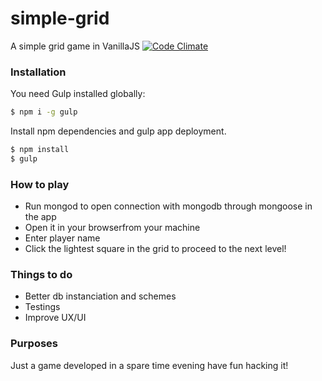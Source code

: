 # simple-grid
A simple grid game in VanillaJS
[![Code Climate](https://codeclimate.com/github/enricolucia/simple-grid/badges/gpa.svg)](https://codeclimate.com/github/enricolucia/simple-grid)

### Installation

You need Gulp installed globally:

```sh
$ npm i -g gulp
```
Install npm dependencies and gulp app deployment.
```sh
$ npm install
$ gulp
```
### How to play
- Run mongod to open connection with mongodb through mongoose in the app
- Open it in your browserfrom your machine
- Enter player name
- Click the lightest square in the grid to proceed to the next level!

### Things to do
- Better db instanciation and schemes
- Testings
- Improve UX/UI

### Purposes
Just a game developed in a spare time evening have fun hacking it!

